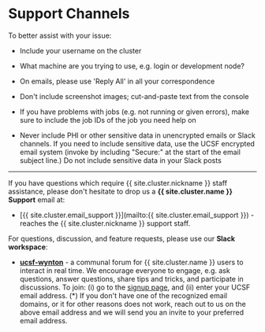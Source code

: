 # Support Channels

To better assist with your issue:

  * Include your username on the cluster
  
  * What machine are you trying to use, e.g. login or development node?
  
  * On emails, please use 'Reply All' in all your correspondence
  
  * Don't include screenshot images; cut-and-paste text from the console
  
  * If you have problems with jobs (e.g. not running or given errors), make sure to include the job IDs of the job you need help on
  
  * Never include PHI or other sensitive data in unencrypted emails or Slack channels. If you need to include sensitive data, use the UCSF encrypted email system (invoke by including "Secure:" at the start of the email subject line.) Do not include sensitive data in your Slack posts
  
---

If you have questions which require {{ site.cluster.nickname }} staff assistance, please don't hesitate to drop us a **{{ site.cluster.name }} Support** email at:

   * [{{ site.cluster.email_support }}](mailto:{{ site.cluster.email_support }}) - reaches the {{ site.cluster.nickname }} support staff.

For questions, discussion, and feature requests, please use our **Slack workspace**:

   * **[ucsf-wynton](https://ucsf-wynton.slack.com/)** - a communal forum for {{ site.cluster.name }} users to interact in real time.  We encourage everyone to engage, e.g. ask questions, answer questions, share tips and tricks, and participate in discussions.  To join: (i) go to the [signup page](https://join.slack.com/t/ucsf-wynton/signup), and (ii) enter your UCSF email address. (\*) If you don't have one of the recognized email domains, or it for other reasons does not work, reach out to us on the above email address and we will send you an invite to your preferred email address.


<!-- 
(Mailing list deprecated, will be deleted soon due to lack of use.)
3. **Mailing list [wynton-help@listsrv.ucsf.edu](https://listsrv.ucsf.edu/cgi-bin/wa?A0=wynton-help)** - A communal forum where you can ask for help and discuss problems and solutions (you need to subscribe before you can post messages)
  - Subscribe / unsubscribe: (a) go to [list homepage](https://listsrv.ucsf.edu/cgi-bin/wa?A0=wynton-help), (b) click 'Subscribe or Unsubscribe', (c) enter your full name and preferred email address, and (d) click link in confirmation email that arrives within minutes.
  - Web archives: N/A [list homepage](https://listsrv.ucsf.edu/cgi-bin/wa?A0=wynton-help) (only visible to subscribed list members).
-->


<!--
4. the [{{ site.cluster.name }} issue tracker]
-->


[{{ site.cluster.name }} issue tracker]: https://github.com/UCSF-HPC/wynton/wiki/Todo
